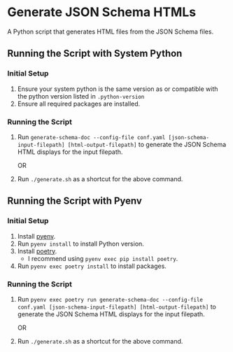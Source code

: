 # Generate JSON Schema HTMLs
A Python script that generates HTML files from the JSON Schema files.

## Running the Script with System Python

### Initial Setup
1. Ensure your system python is the same version as or compatible with the python version listed in `.python-version`
2. Ensure all required packages are installed.

### Running the Script
1. Run `generate-schema-doc --config-file conf.yaml [json-schema-input-filepath] [html-output-filepath]` to generate the JSON Schema HTML displays for the input filepath.

    OR

2. Run `./generate.sh` as a shortcut for the above command.

## Running the Script with Pyenv

### Initial Setup
1. Install [pyenv](https://github.com/pyenv/pyenv).
2. Run `pyenv install` to install Python version.
3. Install [poetry](https://python-poetry.org/).
    * I recommend using `pyenv exec pip install poetry`.
4. Run `pyenv exec poetry install` to install packages.

### Running the Script
1. Run `pyenv exec poetry run generate-schema-doc --config-file conf.yaml [json-schema-input-filepath] [html-output-filepath]` to generate the JSON Schema HTML displays for the input filepath.

    OR

2. Run `./generate.sh` as a shortcut for the above command.